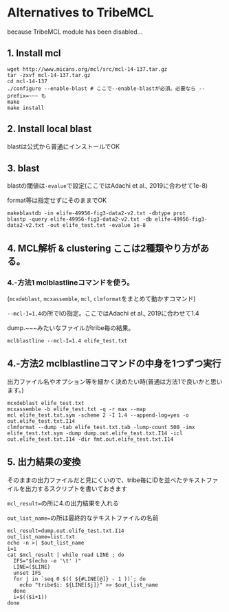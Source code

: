 # Alternatives to TribeMCL
because TribeMCL module has been disabled...

## 1. Install mcl 
```
wget http://www.micans.org/mcl/src/mcl-14-137.tar.gz
tar -zxvf mcl-14-137.tar.gz
cd mcl-14-137
./configure --enable-blast # ここで--enable-blastが必須。必要なら --prefix=~~~ も
make
make install
```

## 2. Install local blast
blastは公式から普通にインストールでOK

## 3. blast
blastの閾値は``-evalue``で設定(ここではAdachi et al., 2019に合わせて1e-8)

format等は指定せずにそのままでOK
```
makeblastdb -in elife-49956-fig3-data2-v2.txt -dbtype prot
blastp -query elife-49956-fig3-data2-v2.txt -db elife-49956-fig3-data2-v2.txt -out elife_test.txt -evalue 1e-8
```

## 4. MCL解析 & clustering ここは2種類やり方がある。
### 4.-方法1 mclblastlineコマンドを使う。
(``mcxdeblast``, ``mcxassemble``, ``mcl``, ``clmformat``をまとめて動かすコマンド)

``--mcl-I=1.4``の所でIの指定。ここではAdachi et al., 2019に合わせて1.4

dump.~~~みたいなファイルがtribe毎の結果。
```
mclblastline --mcl-I=1.4 elife_test.txt
```

## 4.-方法2 mclblastlineコマンドの中身を1つずつ実行
出力ファイル名やオプション等を細かく決めたい時(普通は方法1で良いかと思います。)
```
mcxdeblast elife_test.txt
mcxassemble -b elife_test.txt -q -r max --map
mcl elife_test.txt.sym -scheme 2 -I 1.4 --append-log=yes -o out.elife_test.txt.I14
clmformat --dump -tab elife_test.txt.tab -lump-count 500 -imx elife_test.txt.sym -dump dump.out.elife_test.txt.I14 -icl out.elife_test.txt.I14 -dir fmt.out.elife_test.txt.I14
```

## 5. 出力結果の変換
そのままの出力ファイルだと見にくいので、tribe毎にIDを並べたテキストファイルを出力するスクリプトを書いておきます

``mcl_result=``の所に4.の出力結果を入れる

``out_list_name=``の所は最終的なテキストファイルの名前
```
mcl_result=dump.out.elife_test.txt.I14
out_list_name=list.txt
echo -n >| $out_list_name
i=1
cat $mcl_result | while read LINE ; do
  IFS="$(echo -e '\t' )"
  LINE=($LINE)
  unset IFS
  for j in `seq 0 $(( ${#LINE[@]} - 1 ))`; do
    echo "tribe$i: ${LINE[$j]}" >> $out_list_name
  done
  i=$(($i+1))
done
```
